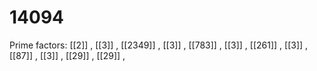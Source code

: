 # 14094

Prime factors: [[2]] , [[3]] , [[2349]] , [[3]] , [[783]] , [[3]] , [[261]] , [[3]] , [[87]] , [[3]] , [[29]] , [[29]] , 
